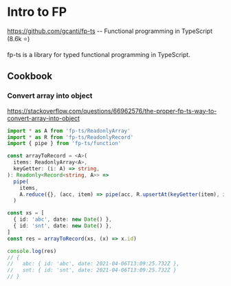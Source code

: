 # Intro to FP

<https://github.com/gcanti/fp-ts> -- Functional programming in TypeScript (8.6k ⭐️)

fp-ts is a library for typed functional programming in TypeScript.

## Cookbook

### Convert array into object

https://stackoverflow.com/questions/66962576/the-proper-fp-ts-way-to-convert-array-into-object

```typescript
import * as A from 'fp-ts/ReadonlyArray'
import * as R from 'fp-ts/ReadonlyRecord'
import { pipe } from 'fp-ts/function'

const arrayToRecord = <A>(
  items: ReadonlyArray<A>,
  keyGetter: (i: A) => string,
): Readonly<Record<string, A>> =>
  pipe(
    items,
    A.reduce({}, (acc, item) => pipe(acc, R.upsertAt(keyGetter(item), item))),
  )

const xs = [
  { id: 'abc', date: new Date() },
  { id: 'snt', date: new Date() },
]
const res = arrayToRecord(xs, (x) => x.id)

console.log(res)
// {
//   abc: { id: 'abc', date: 2021-04-06T13:09:25.732Z },
//   snt: { id: 'snt', date: 2021-04-06T13:09:25.732Z }
// }
```